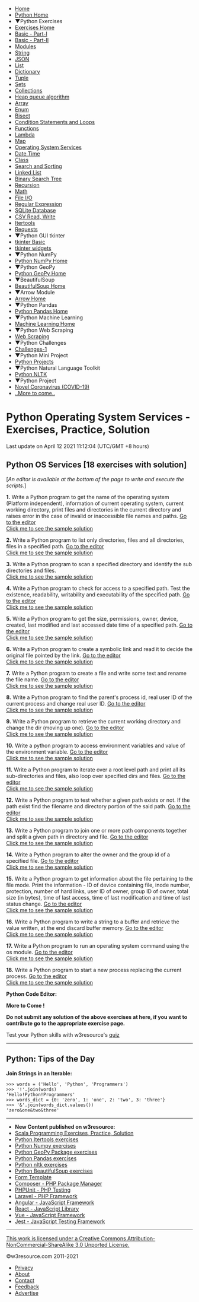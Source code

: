  

 

- [Home](/index.php)
- [Python Home](/python/python-tutorial.php)
- ▼Python Exercises
- [Exercises Home](/python-exercises/)
- [Basic - Part-I](/python-exercises/python-basic-exercises.php)
- [Basic - Part-II](/python-exercises/basic/)
- [Modules](/python-exercises/modules/index.php)
- [String](/python-exercises/string/)
- [JSON](/python-exercises/python-json-index.php)
- [List](/python-exercises/list/)
- [Dictionary](/python-exercises/dictionary/)
- [Tuple](/python-exercises/tuple/)
- [Sets](/python-exercises/sets/)
- [Collections](/python-exercises/collections/index.php)
- [Heap queue algorithm](/python-exercises/heap-queue-algorithm/index.php)
- [Array](/python-exercises/array/)
- [Enum](/python-exercises/enum/)
- [Bisect](/python-exercises/bisect/)
- [Condition Statements and Loops](/python-exercises/python-conditional-statements-and-loop-exercises.php)
- [Functions](/python-exercises/python-functions-exercises.php)
- [Lambda](/python-exercises/lambda/index.php)
- [Map](/python-exercises/map/index.php)
- [Operating System Services](/python-exercises/os/index.php)
- [Date Time](/python-exercises/date-time-exercise/index.php)
- [Class](/python-exercises/class-exercises/index.php)
- [Search and Sorting](/python-exercises/data-structures-and-algorithms/index.php)
- [Linked List](/python-exercises/data-structures-and-algorithms/python-linked-list.php)
- [Binary Search Tree](/python-exercises/data-structures-and-algorithms/python-binary-search-tree-index.php)
- [Recursion](/python-exercises/data-structures-and-algorithms/python-recursion.php)
- [Math](/python-exercises/math/index.php)
- [File I/O](/python-exercises/file/index.php)
- [Regular Expression](/python-exercises/re/index.php)
- [SQLite Database](/python-exercises/sqlite/index.php)
- [CSV Read, Write](/python-exercises/csv/index.php)
- [Itertools](/python-exercises/itertools/index.php)
- [Requests](/python-exercises/requests/index.php)
- ▼Python GUI tkinter
- [tkinter Basic](/python-exercises/tkinter/index-basic.php)
- [tkinter widgets](/python-exercises/tkinter/index.php)
- ▼Python NumPy
- [Python NumPy Home](/python-exercises/numpy/index.php)
- ▼Python GeoPy
- [Python GeoPy Home](/python-exercises/geopy/index.php)
- ▼BeautifulSoup
- [BeautifulSoup Home](/python-exercises/BeautifulSoup/index.php)
- ▼Arrow Module
- [Arrow Home](/python-exercises/arrow/index.php)
- ▼Python Pandas
- [Python Pandas Home](/python-exercises/pandas/index.php)
- ▼Python Machine Learning
- [Machine Learning Home](/machine-learning/scikit-learn/iris/index.php)
- ▼Python Web Scraping
- [Web Scraping](/python-exercises/web-scraping/index.php)
- ▼Python Challenges
- [Challenges-1](/python-exercises/challenges/1/index.php)
- ▼Python Mini Project
- [Python Projects](/projects/python/index.php)
- ▼Python Natural Language Toolkit
- [Python NLTK](/python-exercises/nltk/index.php)
- ▼Python Project
- [Novel Coronavirus (COVID-19)](/python-exercises/project/covid-19/index.php)
- [..More to come..]()

# Python Operating System Services - Exercises, Practice, Solution

Last update on April 12 2021 11:12:04 (UTC/GMT +8 hours)

<span class="underline"></span>

<span class="underline"></span>

## Python OS Services \[18 exercises with solution\]

\[_An editor is available at the bottom of the page to write and execute the scripts._\]

**1.** Write a Python program to get the name of the operating system (Platform independent), information of current operating system, current working directory, print files and directories in the current directory and raises error in the case of invalid or inaccessible file names and paths. [Go to the editor](#EDITOR)  
[Click me to see the sample solution](python-os-exercise-1.php)

**2.** Write a Python program to list only directories, files and all directories, files in a specified path. [Go to the editor](#EDITOR)  
[Click me to see the sample solution](python-os-exercise-2.php)

**3.** Write a Python program to scan a specified directory and identify the sub directories and files.  
[Click me to see the sample solution](python-os-exercise-3.php)

**4.** Write a Python program to check for access to a specified path. Test the existence, readability, writability and executability of the specified path. [Go to the editor](#EDITOR)  
[Click me to see the sample solution](python-os-exercise-4.php)

**5.** Write a Python program to get the size, permissions, owner, device, created, last modified and last accessed date time of a specified path. [Go to the editor](#EDITOR)  
[Click me to see the sample solution](python-os-exercise-5.php)

**6.** Write a Python program to create a symbolic link and read it to decide the original file pointed by the link. [Go to the editor](#EDITOR)  
[Click me to see the sample solution](python-os-exercise-6.php)

**7.** Write a Python program to create a file and write some text and rename the file name. [Go to the editor](#EDITOR)  
[Click me to see the sample solution](python-os-exercise-7.php)

**8.** Write a Python program to find the parent's process id, real user ID of the current process and change real user ID. [Go to the editor](#EDITOR)  
[Click me to see the sample solution](python-os-exercise-8.php)

**9.** Write a Python program to retrieve the current working directory and change the dir (moving up one). [Go to the editor](#EDITOR)  
[Click me to see the sample solution](python-os-exercise-9.php)

**10.** Write a python program to access environment variables and value of the environment variable. [Go to the editor](#EDITOR)  
[Click me to see the sample solution](python-os-exercise-10.php)

**11.** Write a Python program to iterate over a root level path and print all its sub-directories and files, also loop over specified dirs and files. [Go to the editor](#EDITOR)  
[Click me to see the sample solution](python-os-exercise-11.php)

**12.** Write a Python program to test whether a given path exists or not. If the path exist find the filename and directory portion of the said path. [Go to the editor](#EDITOR)  
[Click me to see the sample solution](python-os-exercise-12.php)

**13.** Write a Python program to join one or more path components together and split a given path in directory and file. [Go to the editor](#EDITOR)  
[Click me to see the sample solution](python-os-exercise-13.php)

**14.** Write a Python program to alter the owner and the group id of a specified file. [Go to the editor](#EDITOR)  
[Click me to see the sample solution](python-os-exercise-14.php)

**15.** Write a Python program to get information about the file pertaining to the file mode. Print the information - ID of device containing file, inode number, protection, number of hard links, user ID of owner, group ID of owner, total size (in bytes), time of last access, time of last modification and time of last status change. [Go to the editor](#EDITOR)  
[Click me to see the sample solution](python-os-exercise-15.php)

**16.** Write a Python program to write a string to a buffer and retrieve the value written, at the end discard buffer memory. [Go to the editor](#EDITOR)  
[Click me to see the sample solution](python-os-exercise-16.php)

**17.** Write a Python program to run an operating system command using the os module. [Go to the editor](#EDITOR)  
[Click me to see the sample solution](python-os-exercise-17.php)

**18.** Write a Python program to start a new process replacing the current process. [Go to the editor](#EDITOR)  
[Click me to see the sample solution](python-os-exercise-18.php)

**Python Code Editor:**

**More to Come !**

**Do not submit any solution of the above exercises at here, if you want to contribute go to the appropriate exercise page.**

Test your Python skills with w3resource's [quiz](https://www.w3resource.com/quizzes/python/index.php)



---

<span class="underline"></span>

## Python: Tips of the Day

**Join Strings in an Iterable:**

    >>> words = ('Hello', 'Python', 'Programmers')
    >>> '!'.join(words)
    'Hello!Python!Programmers'
    >>> words_dict = {0: 'zero', 1: 'one', 2: 'two', 3: 'three'}
    >>> '&'.join(words_dict.values())
    'zero&one&two&three'

---

- **New Content published on w3resource:**
- [Scala Programming Exercises, Practice, Solution](https://www.w3resource.com/scala-exercises/index.php)
- [Python Itertools exercises](https://www.w3resource.com/python-exercises/itertools/index.php)
- [Python Numpy exercises](https://www.w3resource.com/python-exercises/numpy/index.php)
- [Python GeoPy Package exercises](https://www.w3resource.com/python-exercises/geopy/index.php)
- [Python Pandas exercises](https://www.w3resource.com/python-exercises/pandas/index.php)
- [Python nltk exercises](https://www.w3resource.com/python-exercises/nltk/index.php)
- [Python BeautifulSoup exercises](https://www.w3resource.com/python-exercises/BeautifulSoup/index.php)
- [Form Template](https://www.w3resource.com/form-template/)
- [Composer - PHP Package Manager](https://www.w3resource.com/php/composer/a-gentle-introduction-to-composer.php)
- [PHPUnit - PHP Testing](https://www.w3resource.com/php/PHPUnit/a-gentle-introduction-to-unit-test-and-testing.php)
- [Laravel - PHP Framework](https://www.w3resource.com/laravel/laravel-tutorial.php)
- [Angular - JavaScript Framework](https://www.w3resource.com/angular/getting-started-with-angular.php)
- [React - JavaScript Library](https://www.w3resource.com/react/react-js-overview.php)
- [Vue - JavaScript Framework](https://www.w3resource.com/vue/installation.php)
- [Jest - JavaScript Testing Framework](https://www.w3resource.com/jest/jest-getting-started.php)

---

<span class="underline"></span>

<span class="underline"></span>

<span class="underline"></span>

[This work is licensed under a Creative Commons Attribution-NonCommercial-ShareAlike 3.0 Unported License.](https://creativecommons.org/licenses/by-nc-sa/3.0/deed.en_US)

©w3resource.com 2011-2021

- [Privacy](https://www.w3resource.com/privacy.php)
- [About](https://www.w3resource.com/about.php)
- [Contact](https://www.w3resource.com/contact.php)
- [Feedback](https://www.w3resource.com/feedback.php)
- [Advertise](https://www.w3resource.com/advertise.php)
